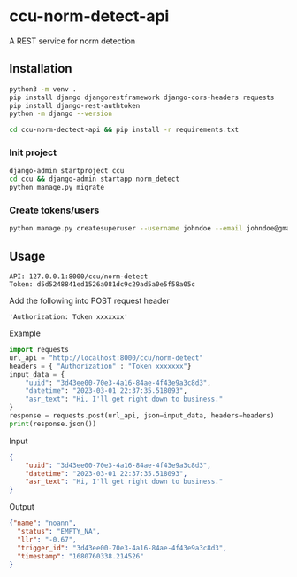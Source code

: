# ccu-norm-detect-api
A REST service for norm detection

## Installation
```bash
python3 -m venv .
pip install django djangorestframework django-cors-headers requests
pip install django-rest-authtoken
python -m django --version

cd ccu-norm-dectect-api && pip install -r requirements.txt
```

### Init project
```bash
django-admin startproject ccu
cd ccu && django-admin startapp norm_detect
python manage.py migrate
```

### Create tokens/users
```bash
python manage.py createsuperuser --username johndoe --email johndoe@gmail.com
```

## Usage
```
API: 127.0.0.1:8000/ccu/norm-detect 
Token: d5d5248841ed1526a081dc9c29ad5a0e5f58a05c
```

Add the following into POST request header
```
'Authorization: Token xxxxxxx'
```

Example
```python
import requests
url_api = "http://localhost:8000/ccu/norm-detect"
headers = { "Authorization" : "Token xxxxxxx"}
input_data = {
    "uuid": "3d43ee00-70e3-4a16-84ae-4f43e9a3c8d3",
    "datetime": "2023-03-01 22:37:35.518093",
    "asr_text": "Hi, I'll get right down to business."
}
response = requests.post(url_api, json=input_data, headers=headers)
print(response.json())
```

Input
```json
{
    "uuid": "3d43ee00-70e3-4a16-84ae-4f43e9a3c8d3",
    "datetime": "2023-03-01 22:37:35.518093",
    "asr_text": "Hi, I'll get right down to business."
}
```

Output
```json
{"name": "noann", 
  "status": "EMPTY_NA", 
  "llr": "-0.67", 
  "trigger_id": "3d43ee00-70e3-4a16-84ae-4f43e9a3c8d3", 
  "timestamp": "1680760338.214526"
}
```
